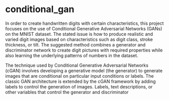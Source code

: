 # conditional_gan

In order to create handwritten digits with certain characteristics, this project focuses on the use of 
Conditional Generative Adversarial Networks (GANs) on the MNIST dataset. The stated issue is 
how to produce realistic and varied digit images based on characteristics such as digit class, stroke 
thickness, or tilt. The suggested method combines a generator and discriminator network to 
create digit pictures with required properties while also learning the underlying patterns of 
numbers in the dataset.

The technique used by Conditional Generative Adversarial Networks (cGAN) involves developing 
a generative model (the generator) to generate images that are conditional on particular input 
conditions or labels. The classic GAN architecture is extended by the cGAN framework by adding 
labels to control the generation of images. Labels, text descriptions, or other variables that control 
the generator and discriminator

